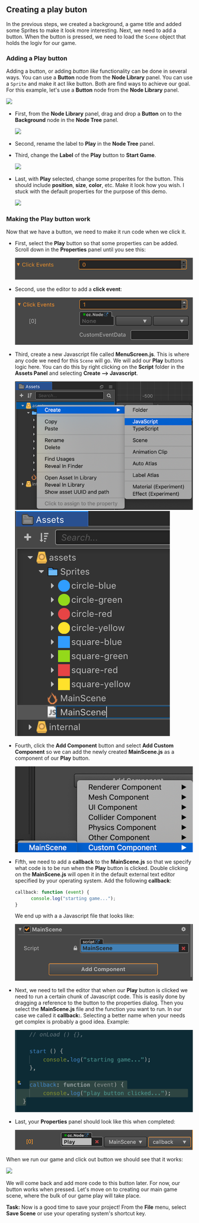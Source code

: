## Creating a play buton
In the previous steps, we created a background, a game title and added some Sprites to make it look more interesting. Next, we need to add a button. When the button is pressed, we need to load the `Scene` object that holds the logiv for our game.

### Adding a Play button
Adding a button, or adding *button like* functionality can be done in several ways. You can use a __Button__ node from the __Node Library__ panel. You can use a `Sprite` and make it act like button. Both are find ways to achieve our goal. For this example, let's use a __Button__ node from the __Node Library__ panel.

  ![](img/node_library_button.png)

* First, from the __Node Library__ panel, drag and drop a __Button__  on to the __Background__ node in the __Node Tree__ panel.

    ![](img/node_tree_button.png)

* Second, rename the label to __Play__ in the __Node Tree__ panel.

* Third, change the __Label__ of the __Play__ button to __Start Game__.

    ![](img/label_start_game.png)

* Last, with __Play__ selected, change some properites for the button. This should include __position__, __size__, __color__, etc. Make it look how you wish. I stuck with the default properties for the purpose of this demo.

    ![](img/background_button.png)

### Making the Play button work
Now that we have a button, we need to make it run code when we click it.

* First, select the __Play__ button so that some properties can be added. Scroll down in the __Properties__ panel until you see this:

    ![](img/add_click_event_1.png)

* Second, use the editor to add a __click event__:

    ![](img/add_click_event_2.png)

* Third, create a new Javascript file called __MenuScreen.js__. This is where any code we need for this `Scene` will go. We will add our __Play__ buttons logic here. You can do this by right clicking on the __Script__ folder in the __Assets Panel__ and selecting __Create --> Javascript__.

    ![](img/add_click_event_3.png) ![](img/add_click_event_4.png)

* Fourth, click the __Add Component__ button and select __Add Custom Component__ so we can add the newly created __MainScene.js__ as a component of our __Play__ button.

    ![](img/add_click_event_5.png)

* Fifth, we need to add a __callback__ to the __MainScene.js__ so that we specify what code is to be run when the __Play__ button is clicked. Double clicking on the __MainScene.js__ will open it in the default external text editor specified by your operating system. Add the following __callback__:

  ```JavaScript
  callback: function (event) {
    	console.log("starting game...");    
  }
  ```

  We end up with a a Javascript file that looks like:

  ![](img/add_click_event_6.png)

* Next, we need to tell the editor that when our __Play__ button is clicked we need to run a certain chunk of Javascript code. This is easily done by dragging a reference to the button to the properties dialog. Then you select the __MainScene.js__ file and the function you want to run. In our case we called it __callback:__. Selecting a better name when your needs get complex is probably a good idea. Example:

    ![](img/add_click_event_7.png)

* Last, your __Properties__ panel should look like this when completed:

    ![](img/add_click_event_8.png)

When we run our game and click out button we should see that it works:

  ![](img/menu_scene_final_running.png)

We will come back and add more code to this button later. For now, our button works when pressed. Let's move on to creating our main game scene, where the bulk of our game play will take place.  

__Task:__ Now is a good time to save your project! From the __File__ menu, select __Save Scene__ or use your operating system's shortcut key.
